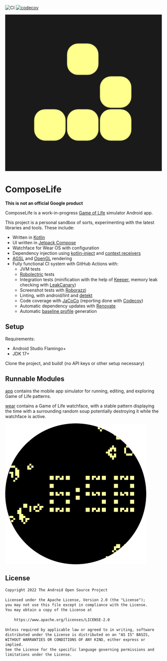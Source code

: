 ![CI](https://github.com/alexvanyo/composelife/actions/workflows/ci.yml/badge.svg)
[![codecov](https://codecov.io/gh/alexvanyo/composelife/branch/main/graph/badge.svg?token=z7yP8Z8xqC)](https://codecov.io/gh/alexvanyo/composelife)

![Icon](app/src/androidMain/ic_launcher-playstore.png)

# ComposeLife

**This is not an official Google product**

ComposeLife is a
work-in-progress [Game of Life](https://en.wikipedia.org/wiki/Conway%27s_Game_of_Life) simulator
Android app.

This project is a personal sandbox of sorts, experimenting with the latest libraries and tools.
These include:

- Written in [Kotlin](https://kotlinlang.org/)
- UI written in [Jetpack Compose](https://developer.android.com/jetpack/compose)
- Watchface for Wear OS with configuration
- Dependency injection using [kotlin-inject](https://github.com/evant/kotlin-inject) and [context receivers](https://github.com/Kotlin/KEEP/blob/master/proposals/context-receivers.md)
- [AGSL](https://developer.android.com/develop/ui/views/graphics/agsl) and [OpenGL](https://developer.android.com/develop/ui/views/graphics/opengl/about-opengl) rendering
- Fully functional CI system with GitHub Actions with:
    - JVM tests
    - [Robolectric](http://robolectric.org/) tests
    - Integration tests (minification with the help of [Keeper](https://slackhq.github.io/keeper/), memory leak checking with [LeakCanary](https://square.github.io/leakcanary/))
    - Screenshot tests with [Roborazzi](https://github.com/takahirom/roborazzi/)
    - Linting, with android/lint and [detekt](https://detekt.dev/)
    - Code coverage with [JaCoCo](https://github.com/jacoco/jacoco) (reporting done with [Codecov](https://about.codecov.io/))
    - Automatic dependency updates with [Renovate](https://docs.renovatebot.com/)
    - Automatic [baseline profile](https://developer.android.com/topic/performance/baselineprofiles) generation

## Setup

Requirements:

- Android Studio Flamingo+
- JDK 17+

Clone the project, and build! (no API keys or other setup necessary)

## Runnable Modules

[app](app) contains the mobile app simulator for running, editing, and exploring Game of Life
patterns.

[wear](wear) contains a Game of Life watchface, with a stable pattern displaying the time with a
surrounding random soup potentially destroying it while the watchface is active.

![Round Watchface](resources-wear/src/androidMain/res/drawable-nodpi/watchface_round.png)

## License

```
Copyright 2022 The Android Open Source Project

Licensed under the Apache License, Version 2.0 (the "License");
you may not use this file except in compliance with the License.
You may obtain a copy of the License at

    https://www.apache.org/licenses/LICENSE-2.0

Unless required by applicable law or agreed to in writing, software
distributed under the License is distributed on an "AS IS" BASIS,
WITHOUT WARRANTIES OR CONDITIONS OF ANY KIND, either express or implied.
See the License for the specific language governing permissions and
limitations under the License.
```
